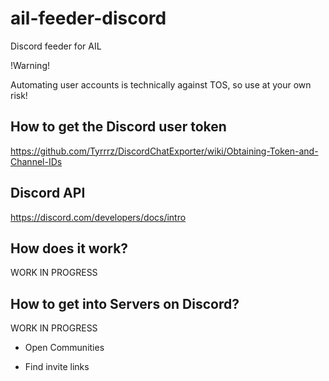 # ail-feeder-discord

Discord feeder for AIL

!Warning!

Automating user accounts is technically against TOS, so use at your own risk!

## How to get the Discord user token

https://github.com/Tyrrrz/DiscordChatExporter/wiki/Obtaining-Token-and-Channel-IDs

## Discord API

https://discord.com/developers/docs/intro

## How does it work?

WORK IN PROGRESS

## How to get into Servers on Discord?

WORK IN PROGRESS

- Open Communities

- Find invite links